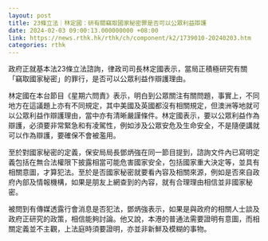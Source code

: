 ```yaml
---
layout: post
title: 23條立法｜林定國：研有關竊取國家秘密罪是否可以公眾利益辯護
date: 2024-02-03 09:00:13.000000000 +08:00
link: https://news.rthk.hk/rthk/ch/component/k2/1739010-20240203.htm
categories: rthk
---
```


政府正就基本法23條立法諮詢，律政司司長林定國表示，當局正積極研究有關「竊取國家秘密」的罪行，是否可以公眾利益作辯護理由。

林定國在本台節目《星期六問責》表示，明白到公眾關注有關問題，事實上，不同地方在這議題上亦有不同規定，其中美國及英國都沒有相關規定，但澳洲等地就可以公眾利益作辯護理由，當中亦有清晰嚴謹條件。林定國表示，要以公眾利益作為辯護，必須要非常緊急和有凌駕性，例如涉及公眾安危及生命安全，不是隨便講就可以作為辯護，要確保不會被濫用。

至於對國家秘密的定義，保安局局長鄧炳強在同一節目提到，諮詢文件內已寫明定義包括在無合法權限下披露相當可能危害國家安全，包括國家重大決定等，並具有相關意圖，才算犯法。至於是否國家秘密就要看內容及相關來源，例如是否來自政府內部及情報機構，如果是朋友上網查到的內容，就有合理理由相信並非國家秘密。

被問到有傳媒透露行會消息是否犯法，鄧炳強表示，如果是與政府的相關人士談及政府正研究的政策，相信能夠討論。他又說，本港的普通法需要證明有意圖，而相關定義並不主觀，上法庭時須要證明，亦並非新鮮及模糊的事物。
